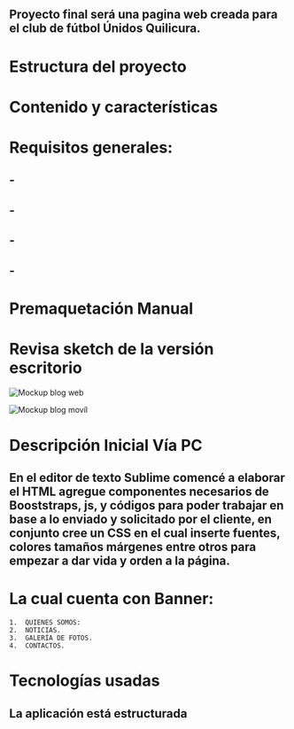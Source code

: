 ## Proyecto final será una pagina web creada para el club de fútbol Únidos Quilicura.

# Estructura del proyecto

## 

 

# Contenido y características

## 

## 

# Requisitos generales:

## - 
## - 
## - 
## - 

# Premaquetación Manual

# Revisa sketch de la versión escritorio 


![Mockup blog web](    )

![Mockup blog movíl](   )


# Descripción Inicial Vía PC

## En el editor de texto Sublime comencé a elaborar el HTML agregue componentes necesarios de Booststraps, js, y códigos para poder trabajar en base a lo enviado y solicitado por el cliente, en conjunto cree un CSS en el cual inserte fuentes, colores tamaños márgenes entre otros para empezar a dar vida y orden a la página.

# La cual cuenta con Banner:

	
 	1.	QUIENES SOMOS:
	2.	NOTICIAS.
 	3.	GALERÍA DE FOTOS.
	4.	CONTACTOS.
##	
##	
    
## 
## 

# Tecnologías usadas

## La aplicación está estructurada 

 